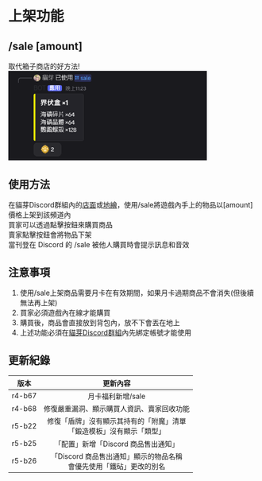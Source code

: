 # 上架功能

## /sale [amount]

取代箱子商店的好方法!  
<img src="./function_picture/sale.png" width=400>

## 使用方法

在貓芽Discord群組內的[店面](https://discord.com/channels/1278590147193081947/1379683775562383420)或[地繪](https://discord.com/channels/1278590147193081947/1379684060565213316)，使用/sale將遊戲內手上的物品以[amount]價格上架到該頻道內  
買家可以透過點擊按鈕來購買商品  
賣家點擊按鈕會將物品下架  
當刊登在 Discord 的 /sale 被他人購買時會提示訊息和音效  

## 注意事項

1. 使用/sale上架商品需要月卡在有效期間，如果月卡過期商品不會消失(但後續無法再上架)
2. 買家必須遊戲內在線才能購買
3. 購買後，商品會直接放到背包內，放不下會丟在地上
4. 上述功能必須在[貓芽Discord群組](https://discord.gg/catbud)內先綁定帳號才能使用

## 更新紀錄

|版本|更新內容|
|:---:|:---:|
|r4-b67|月卡福利新增/sale|
|r4-b68|修復嚴重漏洞、顯示購買人資訊、賣家回收功能|
|r5-b22|修復「盾牌」沒有顯示其持有的「附魔」清單<br>「鍛造模板」沒有顯示「類型」|
|r5-b25|「配置」新增「Discord 商品售出通知」|
|r5-b26|「Discord 商品售出通知」顯示的物品名稱<br>會優先使用「鐵砧」更改的別名|